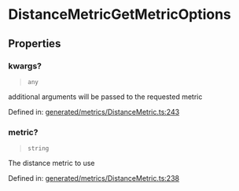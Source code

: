 # DistanceMetricGetMetricOptions

## Properties

### kwargs?

> `any`

additional arguments will be passed to the requested metric

Defined in:  [generated/metrics/DistanceMetric.ts:243](https://github.com/transitive-bullshit/scikit-learn-ts/blob/122b3c0/packages/sklearn/src/generated/metrics/DistanceMetric.ts#L243)

### metric?

> `string`

The distance metric to use

Defined in:  [generated/metrics/DistanceMetric.ts:238](https://github.com/transitive-bullshit/scikit-learn-ts/blob/122b3c0/packages/sklearn/src/generated/metrics/DistanceMetric.ts#L238)
